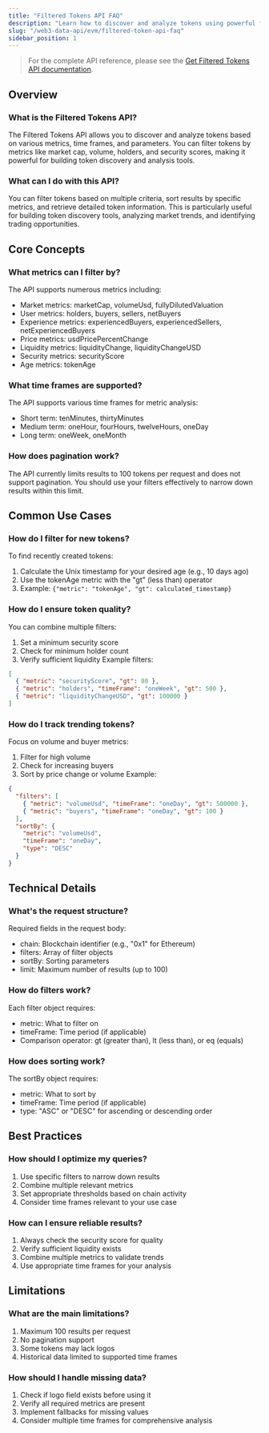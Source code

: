 ```yaml
---
title: "Filtered Tokens API FAQ"
description: "Learn how to discover and analyze tokens using powerful filtering capabilities. Filter by metrics like market cap, volume, holders, and more across different time frames to identify market opportunities."
slug: "/web3-data-api/evm/filtered-token-api-faq"
sidebar_position: 1
---
```


> For the complete API reference, please see the [Get Filtered Tokens API documentation](/web3-data-api/evm/reference/get-filtered-tokens).

## Overview

### What is the Filtered Tokens API?

The Filtered Tokens API allows you to discover and analyze tokens based on various metrics, time frames, and parameters. You can filter tokens by metrics like market cap, volume, holders, and security scores, making it powerful for building token discovery and analysis tools.

### What can I do with this API?

You can filter tokens based on multiple criteria, sort results by specific metrics, and retrieve detailed token information. This is particularly useful for building token discovery tools, analyzing market trends, and identifying trading opportunities.

## Core Concepts

### What metrics can I filter by?

The API supports numerous metrics including:

- Market metrics: marketCap, volumeUsd, fullyDilutedValuation
- User metrics: holders, buyers, sellers, netBuyers
- Experience metrics: experiencedBuyers, experiencedSellers, netExperiencedBuyers
- Price metrics: usdPricePercentChange
- Liquidity metrics: liquidityChange, liquidityChangeUSD
- Security metrics: securityScore
- Age metrics: tokenAge

### What time frames are supported?

The API supports various time frames for metric analysis:

- Short term: tenMinutes, thirtyMinutes
- Medium term: oneHour, fourHours, twelveHours, oneDay
- Long term: oneWeek, oneMonth

### How does pagination work?

The API currently limits results to 100 tokens per request and does not support pagination. You should use your filters effectively to narrow down results within this limit.

## Common Use Cases

### How do I filter for new tokens?

To find recently created tokens:

1. Calculate the Unix timestamp for your desired age (e.g., 10 days ago)
2. Use the tokenAge metric with the "gt" (less than) operator
3. Example: `{"metric": "tokenAge", "gt": calculated_timestamp}`

### How do I ensure token quality?

You can combine multiple filters:

1. Set a minimum security score
2. Check for minimum holder count
3. Verify sufficient liquidity
   Example filters:

```json
[
  { "metric": "securityScore", "gt": 80 },
  { "metric": "holders", "timeFrame": "oneWeek", "gt": 500 },
  { "metric": "liquidityChangeUSD", "gt": 100000 }
]
```

### How do I track trending tokens?

Focus on volume and buyer metrics:

1. Filter for high volume
2. Check for increasing buyers
3. Sort by price change or volume
   Example:

```json
{
  "filters": [
    { "metric": "volumeUsd", "timeFrame": "oneDay", "gt": 500000 },
    { "metric": "buyers", "timeFrame": "oneDay", "gt": 100 }
  ],
  "sortBy": {
    "metric": "volumeUsd",
    "timeFrame": "oneDay",
    "type": "DESC"
  }
}
```

## Technical Details

### What's the request structure?

Required fields in the request body:

- chain: Blockchain identifier (e.g., "0x1" for Ethereum)
- filters: Array of filter objects
- sortBy: Sorting parameters
- limit: Maximum number of results (up to 100)

### How do filters work?

Each filter object requires:

- metric: What to filter on
- timeFrame: Time period (if applicable)
- Comparison operator: gt (greater than), lt (less than), or eq (equals)

### How does sorting work?

The sortBy object requires:

- metric: What to sort by
- timeFrame: Time period (if applicable)
- type: "ASC" or "DESC" for ascending or descending order

## Best Practices

### How should I optimize my queries?

1. Use specific filters to narrow down results
2. Combine multiple relevant metrics
3. Set appropriate thresholds based on chain activity
4. Consider time frames relevant to your use case

### How can I ensure reliable results?

1. Always check the security score for quality
2. Verify sufficient liquidity exists
3. Combine multiple metrics to validate trends
4. Use appropriate time frames for your analysis

## Limitations

### What are the main limitations?

1. Maximum 100 results per request
2. No pagination support
3. Some tokens may lack logos
4. Historical data limited to supported time frames

### How should I handle missing data?

1. Check if logo field exists before using it
2. Verify all required metrics are present
3. Implement fallbacks for missing values
4. Consider multiple time frames for comprehensive analysis
